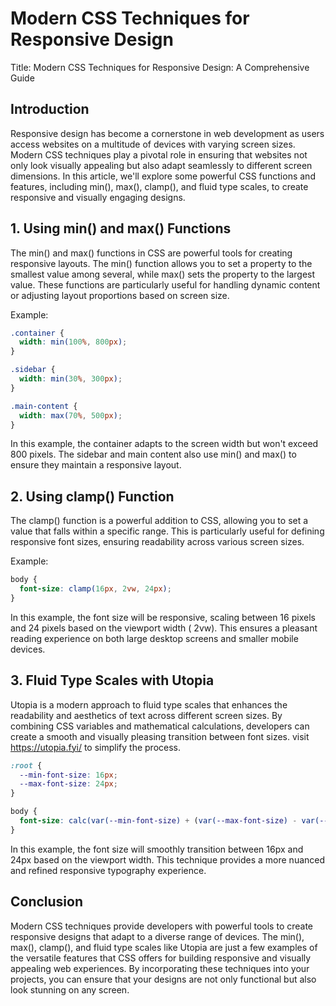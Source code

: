 # Modern CSS Techniques for Responsive Design

Title: Modern CSS Techniques for Responsive Design: A Comprehensive Guide

## Introduction

Responsive design has become a cornerstone in web development as users access websites on a multitude of devices with
varying screen sizes. Modern CSS techniques play a pivotal role in ensuring that websites not only look visually
appealing but also adapt seamlessly to different screen dimensions. In this article, we'll explore some powerful CSS
functions and features, including min(), max(), clamp(), and fluid type scales, to create responsive and visually
engaging designs.

## 1. Using min() and max() Functions

The min() and max() functions in CSS are powerful tools for creating responsive layouts. The min() function allows you
to set a property to the smallest value among several, while max() sets the property to the largest value. These
functions are particularly useful for handling dynamic content or adjusting layout proportions based on screen size.

Example:

```css
.container {
  width: min(100%, 800px);
}

.sidebar {
  width: min(30%, 300px);
}

.main-content {
  width: max(70%, 500px);
}
```

In this example, the container adapts to the screen width but won't exceed 800 pixels. The sidebar and main content also
use min() and max() to ensure they maintain a responsive layout.

## 2. Using clamp() Function

The clamp() function is a powerful addition to CSS, allowing you to set a value that falls within a specific range. This
is particularly useful for defining responsive font sizes, ensuring readability across various screen sizes.

Example:

```css
body {
  font-size: clamp(16px, 2vw, 24px);
}
```

In this example, the font size will be responsive, scaling between 16 pixels and 24 pixels based on the viewport width (
2vw). This ensures a pleasant reading experience on both large desktop screens and smaller mobile devices.

## 3. Fluid Type Scales with Utopia

Utopia is a modern approach to fluid type scales that enhances the readability and aesthetics of text across different
screen sizes. By combining CSS variables and mathematical calculations, developers can create a smooth and visually
pleasing transition between font sizes. visit <https://utopia.fyi/> to simplify the process.

```css
:root {
  --min-font-size: 16px;
  --max-font-size: 24px;
}

body {
  font-size: calc(var(--min-font-size) + (var(--max-font-size) - var(--min-font-size)) * ((100vw - 320px) / (1200 - 320)));
}
```

In this example, the font size will smoothly transition between 16px and 24px based on the viewport width. This
technique provides a more nuanced and refined responsive typography experience.

## Conclusion

Modern CSS techniques provide developers with powerful tools to create responsive designs that adapt to a diverse range
of devices. The min(), max(), clamp(), and fluid type scales like Utopia are just a few examples of the versatile
features that CSS offers for building responsive and visually appealing web experiences. By incorporating these
techniques into your projects, you can ensure that your designs are not only functional but also look stunning on any
screen.
